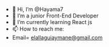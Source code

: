 - 👋 Hi, I’m @Hayama7
- 👀 I’m a junior Front-End Developer
- 🌱 I’m currently learning React js
- 📫 How to reach me:
- Email= elallaguiaymane@gmail.com

<!---
Hayama7/Hayama7 is a ✨ special ✨ repository because its `README.md` (this file) appears on your GitHub profile.
You can click the Preview link to take a look at your changes.
--->
